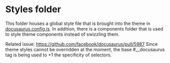 # Styles folder

This folder houses a global style file that is brought into the theme in [docusaurus.config.js](/docusaurus.config.js). In addition, there is a components folder that is used to style theme components instead of swizzling them.

Related issue: https://github.com/facebook/docusaurus/pull/5987 Since theme styles cannot be overridden at the moment, the base #\_\_docusaurus tag is being used to +1 the specificity of selectors.
